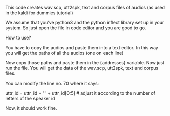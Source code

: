 This code creates wav.scp, utt2spk, text and corpus files of audios (as used in the kaldi for dummies tutorial)

We assume that you’ve python3 and the python inflect library set up in your system. So just open the file in code editor and you are good to go.

How to use?

You have to copy the audios and paste them into a text editor. In this way you will get the paths of all the audios (one on each line)

Now copy those paths and paste them in the {addresses} variable. Now just run the file. You will get the data of the wav.scp, utt2spk, text and corpus files.

You can modify the line no. 70 where it says:

uttr_id = uttr_id + ' ' + uttr_id[0:5]    # adjust it according to the number of letters of the speaker id

Now, it should work fine.
